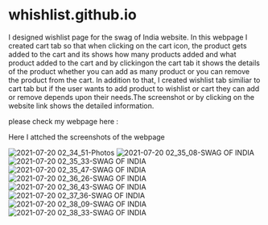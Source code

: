 # whishlist.github.io
 
I designed wishlist page for the swag of India website. In this webpage I created cart tab so that when clicking on the cart icon, the product gets added to the cart and its shows how many products added and what product added to the cart and by clickingon the cart tab it shows the details of the product whether you can add as many product or you can remove the product from the cart. In addition to that, I created wishlist tab similiar to cart tab but if the user wants to add product to wishlist or cart they can add or remove depends upon their needs.The screenshot or by clicking on the website link shows the detailed information.

please check my webpage here : 

Here I attched the screenshots of the webpage

![2021-07-20 02_34_51-Photos](https://user-images.githubusercontent.com/76697341/126249118-ad8ed86c-6f7d-4e85-8e87-e9c2e2fd11f3.png)
![2021-07-20 02_35_08-SWAG OF INDIA](https://user-images.githubusercontent.com/76697341/126249120-651746a7-2f58-4bd4-9612-2abbf2ca8f5a.png)
![2021-07-20 02_35_33-SWAG OF INDIA](https://user-images.githubusercontent.com/76697341/126249124-1c98ccf1-2fa3-430a-adce-9d88d0876c9e.png)
![2021-07-20 02_35_47-SWAG OF INDIA](https://user-images.githubusercontent.com/76697341/126249130-3a576032-9c0f-4c17-bd0f-765aebf4031c.png)
![2021-07-20 02_36_26-SWAG OF INDIA](https://user-images.githubusercontent.com/76697341/126249132-a961c902-0d5f-4e26-8fb5-a598ff5320fb.png)
![2021-07-20 02_36_43-SWAG OF INDIA](https://user-images.githubusercontent.com/76697341/126249133-987143f2-0e55-4231-bdcb-c20911568772.png)
![2021-07-20 02_37_36-SWAG OF INDIA](https://user-images.githubusercontent.com/76697341/126249135-80a13f71-538a-42a9-be52-277c680774c4.png)
![2021-07-20 02_38_09-SWAG OF INDIA](https://user-images.githubusercontent.com/76697341/126249137-0278bde0-c540-4545-ab32-7e6d487f0e00.png)
![2021-07-20 02_38_33-SWAG OF INDIA](https://user-images.githubusercontent.com/76697341/126249140-86ded65b-4c37-471a-8195-3907589c50ca.png)
